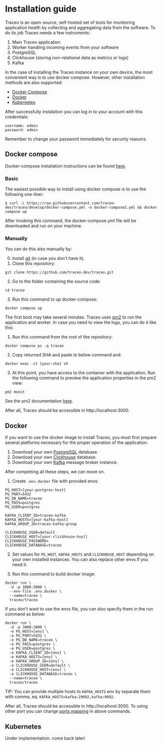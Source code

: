 # Installation guide


Traceo is an open-source, self-hosted set of tools for monitoring application health by collecting and aggregating data from the software. To do its job Traceo needs a few instruments:

1. Main Traceo application
2. Worker handling incoming events from your software
3. PostgreSQL
4. Clickhouse (storing non-relational data as metrics or logs)
5. Kafka

In the case of installing the Traceo instance on your own device, the most convenient way is to use docker compose. However, other installation methods are also supported:

- [Docker Compose](#docker-compose)
- [Docker](#docker)
- [Kubernetes](#kubernetes)

After successfully instalation you can log in to your account with this credentials:
```
username: admin
password: admin
```
Remember to change your password immediately for security reasons.

## Docker compose
Docker-compose installation instructions can be found [here](https://docs.docker.com/compose/install/).

### Basic
The easiest possible way to install using docker compose is to use the following one-liner:
```
$ curl -L https://raw.githubusercontent.com/traceo-dev/traceo/develop/docker-compose.yml -o docker-compose2.yml && docker compose up
```
After invoking this command, the docker-compose.yml file will be downloaded and run on your machine.

### Manually
You can do this also manually by:

0. Install [git](https://git-scm.com/book/en/v2/Getting-Started-Installing-Git) (in case you don't have it).
1. Clone this repository:
```
git clone https://github.com/traceo-dev/traceo.git
```
2. Go to the folder containing the source code:
```
cd traceo
```
3. Run this command to up docker-compose:
```
docker compose up
```

The first boot may take several minutes. 
Traceo uses [pm2](https://pm2.keymetrics.io/) to run the application and worker. In case you need to view the logs, you can do it like this:

1. Run this command from the root of the repository:
```
docker compose ps -q traceo
```
2. Copy returned SHA and paste to below command and:
```
docker exec -it [your-sha] sh
```
3. At this point, you have access to the container with the application. Run the following command to preview the application properties in the pm2 view:
```
pm2 monit
```

See the pm2 documentation [here](https://pm2.keymetrics.io/docs/usage/docker-pm2-nodejs/).

After all, Traceo should be accessible in http://localhost:3000.

<!-- This docker-compose.yml default is using latest image from docker registry. If you want to use different version of Traceo Instance you can define tag like below:
```
TAG=1.0.0 docker compose up
``` 

List of available docker images can be found in [docker registry](https://hub.docker.com/repository/docker/traceo/traceo/tags?page=1&ordering=last_updated).-->


## Docker

If you want to use the docker image to install Traceo, you must first prepare several platforms necessary for the proper operation of the application.

1. Download your own [PostgreSQL](https://www.postgresql.org/download/) database.
2. Download your own [Clickhouse](https://clickhouse.com/docs/en/install) database.
3. Download your own [Kafka](https://kafka.apache.org/quickstart) message broker instance.

After completing all these steps, we can move on.

1. Create `.env.docker` file with provided envs:
```
PG_HOST=[your-postgres-host]
PG_PORT=5432
PG_DB_NAME=traceo
PG_PASS=postgres
PG_USER=postgres

KAFKA_CLIENT_ID=traceo-kafka
KAFKA_HOSTS=[your-kafka-host]
KAFKA_GROUP_ID=traceo-kafka-group

CLICKHOUSE_USER=default
CLICKHOUSE_HOST=[your-clickhouse-host]
CLICKHOUSE_PASSWORD=
CLICKHOUSE_DATABASE=traceo
```
2. Set values for `PG_HOST`, `KAFKA_HOSTS` and `CLICKHOUSE_HOST` depending on your own installed instances. You can also replace other envs if you need it.

3. Run this command to build docker image:
```
docker run \
  -d -p 3000:3000 \
  --env-file .env.docker \
  --name=traceo \
  traceo/traceo
```

If you don't want to use the envs file, you can also specify them in the run command as below:
```
docker run \
  -d -p 3000:3000 \
  -e PG_HOST=[env] \
  -e PG_PORT=5432 \
  -e PG_DB_NAME=traceo \
  -e PG_PASS=postgres \
  -e PG_USER=postgres \
  -e KAFKA_CLIENT_ID=[env] \
  -e KAFKA_HOSTS=[env] \
  -e KAFKA_GROUP_ID=[env] \
  -e CLICKHOUSE_USER=default \
  -e CLICKHOUSE_HOST=[env] \
  -e CLICKHOUSE_DATABASE=traceo \
  --name=traceo \
  traceo/traceo
```

TIP: You can provide multiple hosts to `KAFKA_HOSTS` env by separate them with comma, eq. `KAFKA_HOSTS=kafka:29092,kafka:9092`.

After all, Traceo should be accessible in http://localhost:3000. To using other port you can change [ports mapping](https://docs.docker.com/config/containers/container-networking/) in above commands.

## Kubernetes

Under implementation. come back later!

